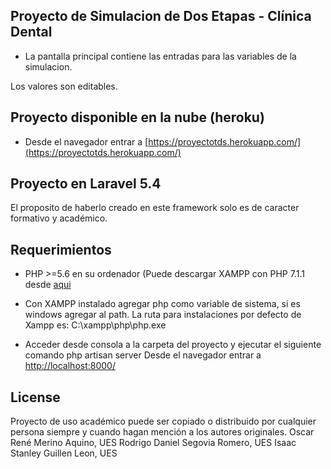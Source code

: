 
## Proyecto de Simulacion de Dos Etapas - Clínica Dental
- La pantalla principal contiene las entradas para las variables de la simulacion.

Los valores son editables.

## Proyecto disponible en la nube (heroku)
- Desde el navegador entrar a [https://proyectotds.herokuapp.com/](https://proyectotds.herokuapp.com/)


## Proyecto en Laravel 5.4
El proposito de haberlo creado en este framework solo es de caracter formativo y académico.

## Requerimientos
- PHP >=5.6 en su ordenador
	(Puede descargar XAMPP con PHP 7.1.1 desde [aqui](https://www.apachefriends.org/es/download.html)

- Con XAMPP instalado agregar php como variable de sistema, si es windows agregar al path. 
La ruta para instalaciones por defecto de Xampp es: C:\xampp\php\php.exe

- Acceder desde consola a la carpeta del proyecto y ejecutar el siguiente comando
php artisan server 
Desde el navegador entrar a [http://localhost:8000/](http://localhost:8000/)

## License
Proyecto de uso académico puede ser copiado o distribuido por cualquier persona siempre y cuando hagan mención a los autores originales.
Oscar René Merino Aquino, UES
Rodrigo Daniel Segovia Romero, UES
Isaac Stanley Guillen Leon, UES